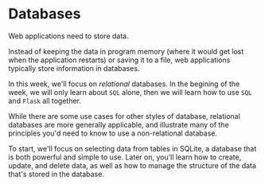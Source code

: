 # Databases

Web applications need to store data.

Instead of keeping the data in program memory (where it would get lost when the
application restarts) or saving it to a file, web applications typically store
information in databases.

In this week, we'll focus on _relational_ databases. In the begining of the week, we will only learn about `SQL` alone, then we will learn how to use `SQL` and `Flask` all together.

While there are some use
cases for other styles of database, relational databases are more generally
applicable, and illustrate many of the principles you'd need to know to use a
non-relational database.

To start, we'll focus on selecting data from tables in SQLite, a database that
is both powerful and simple to use. Later on, you'll learn how to create,
update, and delete data, as well as how to manage the structure of the data
that's stored in the database.

